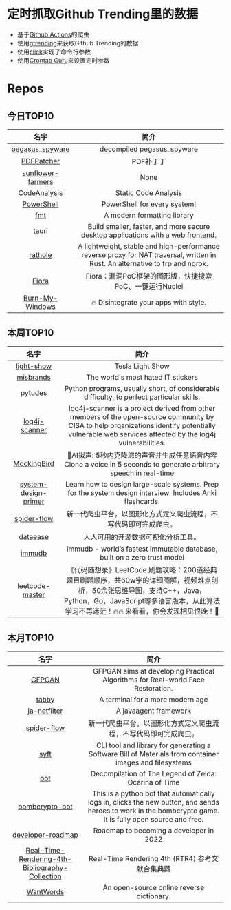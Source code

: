 # 定时抓取Github Trending里的数据
* 基于[Github Actions](https://docs.github.com/en/actions)的爬虫
* 使用[gtrending](https://github.com/hedythedev/gtrending)来获取Github Trending的数据
* 使用[click](https://github.com/pallets/click)实现了命令行参数
* 使用[Crontab Guru](https://crontab.guru/)来设置定时参数

# Repos
## 今日TOP10 
<!-- START OF DAILY_TOP10_REPOS -->
| 名字 | 简介 |
| :----: | :----: |
| [pegasus_spyware](https://github.com/jonathandata1/pegasus_spyware) | decompiled pegasus_spyware |
| [PDFPatcher](https://github.com/wmjordan/PDFPatcher) | PDF补丁丁 |
| [sunflower-farmers](https://github.com/sunflower-farmers/sunflower-farmers) | None |
| [CodeAnalysis](https://github.com/Tencent/CodeAnalysis) | Static Code Analysis |
| [PowerShell](https://github.com/PowerShell/PowerShell) | PowerShell for every system! |
| [fmt](https://github.com/fmtlib/fmt) | A modern formatting library |
| [tauri](https://github.com/tauri-apps/tauri) | Build smaller, faster, and more secure desktop applications with a web frontend. |
| [rathole](https://github.com/rapiz1/rathole) | A lightweight, stable and high-performance reverse proxy for NAT traversal, written in Rust. An alternative to frp and ngrok. |
| [Fiora](https://github.com/bit4woo/Fiora) | Fiora：漏洞PoC框架的图形版，快捷搜索PoC、一键运行Nuclei |
| [Burn-My-Windows](https://github.com/Schneegans/Burn-My-Windows) | 🔥 Disintegrate your apps with style. |
<!-- END OF DAILY_TOP10_REPOS -->

## 本周TOP10
<!-- START OF WEEKLY_TOP10_REPOS -->
| 名字 | 简介 |
| :----: | :----: |
| [light-show](https://github.com/teslamotors/light-show) | Tesla Light Show |
| [misbrands](https://github.com/mkrl/misbrands) | The world's most hated IT stickers |
| [pytudes](https://github.com/norvig/pytudes) | Python programs, usually short, of considerable difficulty, to perfect particular skills. |
| [log4j-scanner](https://github.com/cisagov/log4j-scanner) | log4j-scanner is a project derived from other members of the open-source community by CISA to help organizations identify potentially vulnerable web services affected by the log4j vulnerabilities. |
| [MockingBird](https://github.com/babysor/MockingBird) | 🚀AI拟声: 5秒内克隆您的声音并生成任意语音内容 Clone a voice in 5 seconds to generate arbitrary speech in real-time |
| [system-design-primer](https://github.com/donnemartin/system-design-primer) | Learn how to design large-scale systems. Prep for the system design interview. Includes Anki flashcards. |
| [spider-flow](https://github.com/ssssssss-team/spider-flow) | 新一代爬虫平台，以图形化方式定义爬虫流程，不写代码即可完成爬虫。 |
| [dataease](https://github.com/dataease/dataease) | 人人可用的开源数据可视化分析工具。 |
| [immudb](https://github.com/codenotary/immudb) | immudb - world’s fastest immutable database, built on a zero trust model |
| [leetcode-master](https://github.com/youngyangyang04/leetcode-master) | 《代码随想录》LeetCode 刷题攻略：200道经典题目刷题顺序，共60w字的详细图解，视频难点剖析，50余张思维导图，支持C++，Java，Python，Go，JavaScript等多语言版本，从此算法学习不再迷茫！🔥🔥 来看看，你会发现相见恨晚！🚀 |
<!-- END OF WEEKLY_TOP10_REPOS -->

## 本月TOP10
<!-- START OF MONTHLY_TOP10_REPOS -->
| 名字 | 简介 |
| :----: | :----: |
| [GFPGAN](https://github.com/TencentARC/GFPGAN) | GFPGAN aims at developing Practical Algorithms for Real-world Face Restoration. |
| [tabby](https://github.com/Eugeny/tabby) | A terminal for a more modern age |
| [ja-netfilter](https://github.com/ja-netfilter/ja-netfilter) | A javaagent framework |
| [spider-flow](https://github.com/ssssssss-team/spider-flow) | 新一代爬虫平台，以图形化方式定义爬虫流程，不写代码即可完成爬虫。 |
| [syft](https://github.com/anchore/syft) | CLI tool and library for generating a Software Bill of Materials from container images and filesystems |
| [oot](https://github.com/zeldaret/oot) | Decompilation of The Legend of Zelda: Ocarina of Time |
| [bombcrypto-bot](https://github.com/mpcabete/bombcrypto-bot) | This is a python bot that automatically logs in, clicks the new button, and sends heroes to work in the bombcrypto game. It is fully open source and free. |
| [developer-roadmap](https://github.com/kamranahmedse/developer-roadmap) | Roadmap to becoming a developer in 2022 |
| [Real-Time-Rendering-4th-Bibliography-Collection](https://github.com/QianMo/Real-Time-Rendering-4th-Bibliography-Collection) | Real-Time Rendering 4th (RTR4) 参考文献合集典藏 | Collection of <Real-Time Rendering 4th (RTR4)> Bibliography / Reference |
| [WantWords](https://github.com/thunlp/WantWords) | An open-source online reverse dictionary. |
<!-- END OF MONTHLY_TOP10_REPOS -->
